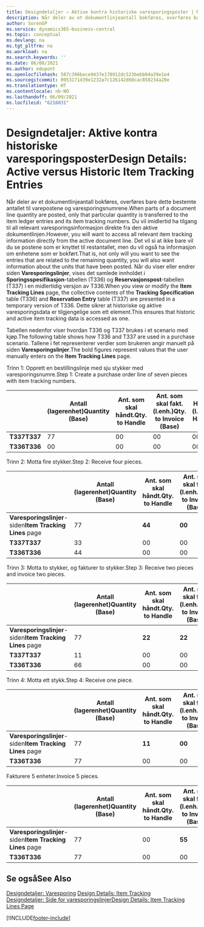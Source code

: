 ```yaml
---
title: Designdetaljer – Aktive kontra historiske varesporingsposter | Microsoft-dokumentasjon
description: Når deler av et dokumentlinjeantall bokføres, overføres bare dette bestemte antallet til varepostene og varesporingsnumrene. Du vil imidlertid ha tilgang til all relevant varesporingsinformasjon direkte fra den aktive dokumentlinjen. Det vil si at ikke bare vil du se postene som er knyttet til restantallet, men du vil også ha informasjon om enhetene som er bokført. Når du viser eller endrer siden **Varesporingslinjer**, vises det samlede innholdet i **Sporingsspesifikasjon**-tabellen (T336) og **Reservasjonspost**-tabellen (T337) i en midlertidig versjon av T336. Dette sikrer at historiske og aktive varesporingsdata er tilgjengelige som ett element.
author: SorenGP
ms.service: dynamics365-business-central
ms.topic: conceptual
ms.devlang: na
ms.tgt_pltfrm: na
ms.workload: na
ms.search.keywords: ''
ms.date: 06/08/2021
ms.author: edupont
ms.openlocfilehash: 587c396bece9437e170912dc523bebb04a39e1e4
ms.sourcegitcommit: 0953171d39e1232a7c126142d68cac858234a20e
ms.translationtype: HT
ms.contentlocale: nb-NO
ms.lasthandoff: 06/09/2021
ms.locfileid: "6216031"
---
```

# <a name="design-details-active-versus-historic-item-tracking-entries"></a><span data-ttu-id="bfd56-107">Designdetaljer: Aktive kontra historiske varesporingsposter</span><span class="sxs-lookup"><span data-stu-id="bfd56-107">Design Details: Active versus Historic Item Tracking Entries</span></span>
<span data-ttu-id="bfd56-108">Når deler av et dokumentlinjeantall bokføres, overføres bare dette bestemte antallet til varepostene og varesporingsnumrene.</span><span class="sxs-lookup"><span data-stu-id="bfd56-108">When parts of a document line quantity are posted, only that particular quantity is transferred to the item ledger entries and its item tracking numbers.</span></span> <span data-ttu-id="bfd56-109">Du vil imidlertid ha tilgang til all relevant varesporingsinformasjon direkte fra den aktive dokumentlinjen.</span><span class="sxs-lookup"><span data-stu-id="bfd56-109">However, you will want to access all relevant item tracking information directly from the active document line.</span></span> <span data-ttu-id="bfd56-110">Det vil si at ikke bare vil du se postene som er knyttet til restantallet, men du vil også ha informasjon om enhetene som er bokført.</span><span class="sxs-lookup"><span data-stu-id="bfd56-110">That is, not only will you want to see the entries that are related to the remaining quantity, you will also want information about the units that have been posted.</span></span> <span data-ttu-id="bfd56-111">Når du viser eller endrer siden **Varesporingslinjer**, vises det samlede innholdet i **Sporingsspesifikasjon**-tabellen (T336) og **Reservasjonspost**-tabellen (T337) i en midlertidig versjon av T336.</span><span class="sxs-lookup"><span data-stu-id="bfd56-111">When you view or modify the **Item Tracking Lines** page, the collective contents of the **Tracking Specification** table (T336) and **Reservation Entry** table (T337) are presented in a temporary version of T336.</span></span> <span data-ttu-id="bfd56-112">Dette sikrer at historiske og aktive varesporingsdata er tilgjengelige som ett element.</span><span class="sxs-lookup"><span data-stu-id="bfd56-112">This ensures that historic and active item tracking data is accessed as one.</span></span>  

 <span data-ttu-id="bfd56-113">Tabellen nedenfor viser hvordan T336 og T337 brukes i et scenario med kjøp.</span><span class="sxs-lookup"><span data-stu-id="bfd56-113">The following table shows how T336 and T337 are used in a purchase scenario.</span></span> <span data-ttu-id="bfd56-114">Tallene i fet representerer verdier som brukeren angir manuelt på siden **Varesporingslinjer**.</span><span class="sxs-lookup"><span data-stu-id="bfd56-114">The bold figures represent values that the user manually enters on the **Item Tracking Lines** page.</span></span>  

 <span data-ttu-id="bfd56-115">Trinn 1: Opprett en bestillingslinje med sju stykker med varesporingsnumre.</span><span class="sxs-lookup"><span data-stu-id="bfd56-115">Step 1: Create a purchase order line of seven pieces with item tracking numbers.</span></span>  

||<span data-ttu-id="bfd56-116">**Antall (lagerenhet)**</span><span class="sxs-lookup"><span data-stu-id="bfd56-116">**Quantity (Base)**</span></span>|<span data-ttu-id="bfd56-117">**Ant. som skal håndt.**</span><span class="sxs-lookup"><span data-stu-id="bfd56-117">**Qty. to Handle**</span></span>|<span data-ttu-id="bfd56-118">**Ant. som skal fakt. (l.enh.)**</span><span class="sxs-lookup"><span data-stu-id="bfd56-118">**Qty. to Invoice (Base)**</span></span>|<span data-ttu-id="bfd56-119">**Håndtert antall (l.enh.)**</span><span class="sxs-lookup"><span data-stu-id="bfd56-119">**Quantity Handled (Base)**</span></span>|<span data-ttu-id="bfd56-120">**Fakturert antall (l.enh.)**</span><span class="sxs-lookup"><span data-stu-id="bfd56-120">**Quantity Invoiced (Base)**</span></span>|  
|-|----------------------------------------------|--------------------------------------------|------------------------------------------------------|-------------------------------------------------------|--------------------------------------------------------|  
|<span data-ttu-id="bfd56-121">**T337**</span><span class="sxs-lookup"><span data-stu-id="bfd56-121">**T337**</span></span>|<span data-ttu-id="bfd56-122">7</span><span class="sxs-lookup"><span data-stu-id="bfd56-122">7</span></span>|<span data-ttu-id="bfd56-123">0</span><span class="sxs-lookup"><span data-stu-id="bfd56-123">0</span></span>|<span data-ttu-id="bfd56-124">0</span><span class="sxs-lookup"><span data-stu-id="bfd56-124">0</span></span>|<span data-ttu-id="bfd56-125">0</span><span class="sxs-lookup"><span data-stu-id="bfd56-125">0</span></span>|<span data-ttu-id="bfd56-126">0</span><span class="sxs-lookup"><span data-stu-id="bfd56-126">0</span></span>|  
|<span data-ttu-id="bfd56-127">**T336**</span><span class="sxs-lookup"><span data-stu-id="bfd56-127">**T336**</span></span>|<span data-ttu-id="bfd56-128">0</span><span class="sxs-lookup"><span data-stu-id="bfd56-128">0</span></span>|<span data-ttu-id="bfd56-129">0</span><span class="sxs-lookup"><span data-stu-id="bfd56-129">0</span></span>|<span data-ttu-id="bfd56-130">0</span><span class="sxs-lookup"><span data-stu-id="bfd56-130">0</span></span>|<span data-ttu-id="bfd56-131">0</span><span class="sxs-lookup"><span data-stu-id="bfd56-131">0</span></span>|<span data-ttu-id="bfd56-132">0</span><span class="sxs-lookup"><span data-stu-id="bfd56-132">0</span></span>|  

 <span data-ttu-id="bfd56-133">Trinn 2: Motta fire stykker.</span><span class="sxs-lookup"><span data-stu-id="bfd56-133">Step 2: Receive four pieces.</span></span>  

||<span data-ttu-id="bfd56-134">**Antall (lagerenhet)**</span><span class="sxs-lookup"><span data-stu-id="bfd56-134">**Quantity (Base)**</span></span>|<span data-ttu-id="bfd56-135">**Ant. som skal håndt.**</span><span class="sxs-lookup"><span data-stu-id="bfd56-135">**Qty. to Handle**</span></span>|<span data-ttu-id="bfd56-136">**Ant. som skal fakt. (l.enh.)**</span><span class="sxs-lookup"><span data-stu-id="bfd56-136">**Qty. to Invoice (Base)**</span></span>|<span data-ttu-id="bfd56-137">**Håndtert antall (l.enh.)**</span><span class="sxs-lookup"><span data-stu-id="bfd56-137">**Quantity Handled (Base)**</span></span>|<span data-ttu-id="bfd56-138">**Fakturert antall (l.enh.)**</span><span class="sxs-lookup"><span data-stu-id="bfd56-138">**Quantity Invoiced (Base)**</span></span>|  
|-|----------------------------------------------|--------------------------------------------|------------------------------------------------------|-------------------------------------------------------|--------------------------------------------------------|  
|<span data-ttu-id="bfd56-139">**Varesporingslinjer**-siden</span><span class="sxs-lookup"><span data-stu-id="bfd56-139">**Item Tracking Lines** page</span></span>|<span data-ttu-id="bfd56-140">7</span><span class="sxs-lookup"><span data-stu-id="bfd56-140">7</span></span>|<span data-ttu-id="bfd56-141">**4**</span><span class="sxs-lookup"><span data-stu-id="bfd56-141">**4**</span></span>|<span data-ttu-id="bfd56-142">**0**</span><span class="sxs-lookup"><span data-stu-id="bfd56-142">**0**</span></span>|<span data-ttu-id="bfd56-143">0</span><span class="sxs-lookup"><span data-stu-id="bfd56-143">0</span></span>|<span data-ttu-id="bfd56-144">0</span><span class="sxs-lookup"><span data-stu-id="bfd56-144">0</span></span>|  
|<span data-ttu-id="bfd56-145">**T337**</span><span class="sxs-lookup"><span data-stu-id="bfd56-145">**T337**</span></span>|<span data-ttu-id="bfd56-146">3</span><span class="sxs-lookup"><span data-stu-id="bfd56-146">3</span></span>|<span data-ttu-id="bfd56-147">0</span><span class="sxs-lookup"><span data-stu-id="bfd56-147">0</span></span>|<span data-ttu-id="bfd56-148">0</span><span class="sxs-lookup"><span data-stu-id="bfd56-148">0</span></span>|<span data-ttu-id="bfd56-149">0</span><span class="sxs-lookup"><span data-stu-id="bfd56-149">0</span></span>|<span data-ttu-id="bfd56-150">0</span><span class="sxs-lookup"><span data-stu-id="bfd56-150">0</span></span>|  
|<span data-ttu-id="bfd56-151">**T336**</span><span class="sxs-lookup"><span data-stu-id="bfd56-151">**T336**</span></span>|<span data-ttu-id="bfd56-152">4</span><span class="sxs-lookup"><span data-stu-id="bfd56-152">4</span></span>|<span data-ttu-id="bfd56-153">0</span><span class="sxs-lookup"><span data-stu-id="bfd56-153">0</span></span>|<span data-ttu-id="bfd56-154">0</span><span class="sxs-lookup"><span data-stu-id="bfd56-154">0</span></span>|<span data-ttu-id="bfd56-155">4</span><span class="sxs-lookup"><span data-stu-id="bfd56-155">4</span></span>|<span data-ttu-id="bfd56-156">0</span><span class="sxs-lookup"><span data-stu-id="bfd56-156">0</span></span>|  

 <span data-ttu-id="bfd56-157">Trinn 3: Motta to stykker, og fakturer to stykker.</span><span class="sxs-lookup"><span data-stu-id="bfd56-157">Step 3: Receive two pieces and invoice two pieces.</span></span>  

||<span data-ttu-id="bfd56-158">**Antall (lagerenhet)**</span><span class="sxs-lookup"><span data-stu-id="bfd56-158">**Quantity (Base)**</span></span>|<span data-ttu-id="bfd56-159">**Ant. som skal håndt.**</span><span class="sxs-lookup"><span data-stu-id="bfd56-159">**Qty. to Handle**</span></span>|<span data-ttu-id="bfd56-160">**Ant. som skal fakt. (l.enh.)**</span><span class="sxs-lookup"><span data-stu-id="bfd56-160">**Qty. to Invoice (Base)**</span></span>|<span data-ttu-id="bfd56-161">**Håndtert antall (l.enh.)**</span><span class="sxs-lookup"><span data-stu-id="bfd56-161">**Quantity Handled (Base)**</span></span>|<span data-ttu-id="bfd56-162">**Fakturert antall (l.enh.)**</span><span class="sxs-lookup"><span data-stu-id="bfd56-162">**Quantity Invoiced (Base)**</span></span>|  
|-|----------------------------------------------|--------------------------------------------|------------------------------------------------------|-------------------------------------------------------|--------------------------------------------------------|  
|<span data-ttu-id="bfd56-163">**Varesporingslinjer**-siden</span><span class="sxs-lookup"><span data-stu-id="bfd56-163">**Item Tracking Lines** page</span></span>|<span data-ttu-id="bfd56-164">7</span><span class="sxs-lookup"><span data-stu-id="bfd56-164">7</span></span>|<span data-ttu-id="bfd56-165">**2**</span><span class="sxs-lookup"><span data-stu-id="bfd56-165">**2**</span></span>|<span data-ttu-id="bfd56-166">**2**</span><span class="sxs-lookup"><span data-stu-id="bfd56-166">**2**</span></span>|<span data-ttu-id="bfd56-167">4</span><span class="sxs-lookup"><span data-stu-id="bfd56-167">4</span></span>|<span data-ttu-id="bfd56-168">0</span><span class="sxs-lookup"><span data-stu-id="bfd56-168">0</span></span>|  
|<span data-ttu-id="bfd56-169">**T337**</span><span class="sxs-lookup"><span data-stu-id="bfd56-169">**T337**</span></span>|<span data-ttu-id="bfd56-170">1</span><span class="sxs-lookup"><span data-stu-id="bfd56-170">1</span></span>|<span data-ttu-id="bfd56-171">0</span><span class="sxs-lookup"><span data-stu-id="bfd56-171">0</span></span>|<span data-ttu-id="bfd56-172">0</span><span class="sxs-lookup"><span data-stu-id="bfd56-172">0</span></span>|<span data-ttu-id="bfd56-173">0</span><span class="sxs-lookup"><span data-stu-id="bfd56-173">0</span></span>|<span data-ttu-id="bfd56-174">0</span><span class="sxs-lookup"><span data-stu-id="bfd56-174">0</span></span>|  
|<span data-ttu-id="bfd56-175">**T336**</span><span class="sxs-lookup"><span data-stu-id="bfd56-175">**T336**</span></span>|<span data-ttu-id="bfd56-176">6</span><span class="sxs-lookup"><span data-stu-id="bfd56-176">6</span></span>|<span data-ttu-id="bfd56-177">0</span><span class="sxs-lookup"><span data-stu-id="bfd56-177">0</span></span>|<span data-ttu-id="bfd56-178">0</span><span class="sxs-lookup"><span data-stu-id="bfd56-178">0</span></span>|<span data-ttu-id="bfd56-179">6</span><span class="sxs-lookup"><span data-stu-id="bfd56-179">6</span></span>|<span data-ttu-id="bfd56-180">2</span><span class="sxs-lookup"><span data-stu-id="bfd56-180">2</span></span>|  

 <span data-ttu-id="bfd56-181">Trinn 4: Motta ett stykk.</span><span class="sxs-lookup"><span data-stu-id="bfd56-181">Step 4: Receive one piece.</span></span>  

||<span data-ttu-id="bfd56-182">**Antall (lagerenhet)**</span><span class="sxs-lookup"><span data-stu-id="bfd56-182">**Quantity (Base)**</span></span>|<span data-ttu-id="bfd56-183">**Ant. som skal håndt.**</span><span class="sxs-lookup"><span data-stu-id="bfd56-183">**Qty. to Handle**</span></span>|<span data-ttu-id="bfd56-184">**Ant. som skal fakt. (l.enh.)**</span><span class="sxs-lookup"><span data-stu-id="bfd56-184">**Qty. to Invoice (Base)**</span></span>|<span data-ttu-id="bfd56-185">**Håndtert antall (l.enh.)**</span><span class="sxs-lookup"><span data-stu-id="bfd56-185">**Quantity Handled (Base)**</span></span>|<span data-ttu-id="bfd56-186">**Fakturert antall (l.enh.)**</span><span class="sxs-lookup"><span data-stu-id="bfd56-186">**Quantity Invoiced (Base)**</span></span>|  
|-|----------------------------------------------|--------------------------------------------|------------------------------------------------------|-------------------------------------------------------|--------------------------------------------------------|  
|<span data-ttu-id="bfd56-187">**Varesporingslinjer**-siden</span><span class="sxs-lookup"><span data-stu-id="bfd56-187">**Item Tracking Lines** page</span></span>|<span data-ttu-id="bfd56-188">7</span><span class="sxs-lookup"><span data-stu-id="bfd56-188">7</span></span>|<span data-ttu-id="bfd56-189">**1**</span><span class="sxs-lookup"><span data-stu-id="bfd56-189">**1**</span></span>|<span data-ttu-id="bfd56-190">**0**</span><span class="sxs-lookup"><span data-stu-id="bfd56-190">**0**</span></span>|<span data-ttu-id="bfd56-191">6</span><span class="sxs-lookup"><span data-stu-id="bfd56-191">6</span></span>|<span data-ttu-id="bfd56-192">2</span><span class="sxs-lookup"><span data-stu-id="bfd56-192">2</span></span>|  
|<span data-ttu-id="bfd56-193">**T336**</span><span class="sxs-lookup"><span data-stu-id="bfd56-193">**T336**</span></span>|<span data-ttu-id="bfd56-194">7</span><span class="sxs-lookup"><span data-stu-id="bfd56-194">7</span></span>|<span data-ttu-id="bfd56-195">0</span><span class="sxs-lookup"><span data-stu-id="bfd56-195">0</span></span>|<span data-ttu-id="bfd56-196">0</span><span class="sxs-lookup"><span data-stu-id="bfd56-196">0</span></span>|<span data-ttu-id="bfd56-197">7</span><span class="sxs-lookup"><span data-stu-id="bfd56-197">7</span></span>|<span data-ttu-id="bfd56-198">2</span><span class="sxs-lookup"><span data-stu-id="bfd56-198">2</span></span>|  

 <span data-ttu-id="bfd56-199">Fakturere 5 enheter.</span><span class="sxs-lookup"><span data-stu-id="bfd56-199">Invoice 5 pieces.</span></span>  

||<span data-ttu-id="bfd56-200">**Antall (lagerenhet)**</span><span class="sxs-lookup"><span data-stu-id="bfd56-200">**Quantity (Base)**</span></span>|<span data-ttu-id="bfd56-201">**Ant. som skal håndt.**</span><span class="sxs-lookup"><span data-stu-id="bfd56-201">**Qty. to Handle**</span></span>|<span data-ttu-id="bfd56-202">**Ant. som skal fakt. (l.enh.)**</span><span class="sxs-lookup"><span data-stu-id="bfd56-202">**Qty. to Invoice (Base)**</span></span>|<span data-ttu-id="bfd56-203">**Håndtert antall (l.enh.)**</span><span class="sxs-lookup"><span data-stu-id="bfd56-203">**Quantity Handled (Base)**</span></span>|<span data-ttu-id="bfd56-204">**Fakturert antall (l.enh.)**</span><span class="sxs-lookup"><span data-stu-id="bfd56-204">**Quantity Invoiced (Base)**</span></span>|  
|-|----------------------------------------------|--------------------------------------------|------------------------------------------------------|-------------------------------------------------------|--------------------------------------------------------|  
|<span data-ttu-id="bfd56-205">**Varesporingslinjer**-siden</span><span class="sxs-lookup"><span data-stu-id="bfd56-205">**Item Tracking Lines** page</span></span>|<span data-ttu-id="bfd56-206">7</span><span class="sxs-lookup"><span data-stu-id="bfd56-206">7</span></span>|<span data-ttu-id="bfd56-207">0</span><span class="sxs-lookup"><span data-stu-id="bfd56-207">0</span></span>|<span data-ttu-id="bfd56-208">**5**</span><span class="sxs-lookup"><span data-stu-id="bfd56-208">**5**</span></span>|<span data-ttu-id="bfd56-209">7</span><span class="sxs-lookup"><span data-stu-id="bfd56-209">7</span></span>|<span data-ttu-id="bfd56-210">2</span><span class="sxs-lookup"><span data-stu-id="bfd56-210">2</span></span>|  
|<span data-ttu-id="bfd56-211">**T336**</span><span class="sxs-lookup"><span data-stu-id="bfd56-211">**T336**</span></span>|<span data-ttu-id="bfd56-212">7</span><span class="sxs-lookup"><span data-stu-id="bfd56-212">7</span></span>|<span data-ttu-id="bfd56-213">0</span><span class="sxs-lookup"><span data-stu-id="bfd56-213">0</span></span>|<span data-ttu-id="bfd56-214">0</span><span class="sxs-lookup"><span data-stu-id="bfd56-214">0</span></span>|<span data-ttu-id="bfd56-215">7</span><span class="sxs-lookup"><span data-stu-id="bfd56-215">7</span></span>|<span data-ttu-id="bfd56-216">7</span><span class="sxs-lookup"><span data-stu-id="bfd56-216">7</span></span>|  

## <a name="see-also"></a><span data-ttu-id="bfd56-217">Se også</span><span class="sxs-lookup"><span data-stu-id="bfd56-217">See Also</span></span>  
 <span data-ttu-id="bfd56-218">[Designdetaljer: Varesporing](design-details-item-tracking.md) </span><span class="sxs-lookup"><span data-stu-id="bfd56-218">[Design Details: Item Tracking](design-details-item-tracking.md) </span></span>  
 [<span data-ttu-id="bfd56-219">Designdetaljer: Side for varesporingslinjer</span><span class="sxs-lookup"><span data-stu-id="bfd56-219">Design Details: Item Tracking Lines Page</span></span>](design-details-item-tracking-lines-window.md)


[!INCLUDE[footer-include](includes/footer-banner.md)]